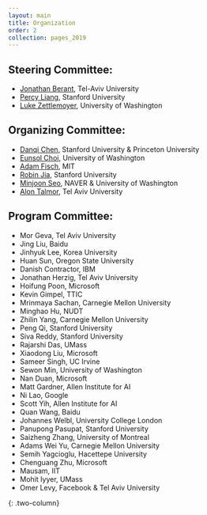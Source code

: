 ```yaml
---
layout: main
title: Organization
order: 2
collection: pages_2019
---
```

## Steering Committee:
- [Jonathan Berant](http://www.cs.tau.ac.il/~joberant/), Tel-Aviv University
- [Percy Liang](https://cs.stanford.edu/~pliang/), Stanford University
- [Luke Zettlemoyer](https://www.cs.washington.edu/people/faculty/lsz), University of Washington

## Organizing Committee:
- [Danqi Chen](http://cs.stanford.edu/people/danqi/), Stanford University & Princeton University
- [Eunsol Choi](https://homes.cs.washington.edu/~eunsol/home.html), University of Washington
- [Adam Fisch](https://people.csail.mit.edu/fisch/), MIT
- [Robin Jia](http://stanford.edu/~robinjia/), Stanford University 
- [Minjoon Seo](https://seominjoon.github.io/), NAVER & University of Washington
- [Alon Talmor](https://www.alontalmor.com/), Tel Aviv University

## Program Committee:
 
- Mor Geva, Tel Aviv University
- Jing Liu, Baidu
- Jinhyuk Lee, Korea University
- Huan Sun, Oregon State University
- Danish Contractor, IBM
- Jonathan Herzig, Tel Aviv University
- Hoifung Poon, Microsoft
- Kevin Gimpel, TTIC
- Mrinmaya Sachan, Carnegie Mellon University
- Minghao Hu, NUDT
- Zhilin Yang, Carnegie Mellon University
- Peng Qi, Stanford University
- Siva Reddy, Stanford University
- Rajarshi Das, UMass
- Xiaodong Liu, Microsoft
- Sameer Singh, UC Irvine
- Sewon Min, University of Washington
- Nan Duan, Microsoft
- Matt Gardner, Allen Institute for AI
- Ni Lao, Google
- Scott Yih, Allen Institute for AI
- Quan Wang, Baidu
- Johannes Welbl, University College London
- Panupong Pasupat, Stanford University
- Saizheng Zhang, University of Montreal
- Adams Wei Yu, Carnegie Mellon University
- Semih Yagcioglu, Hacettepe University
- Chenguang Zhu, Microsoft
- Mausam, IIT
- Mohit Iyyer, UMass
- Omer Levy, Facebook & Tel Aviv University


{: .two-column}
